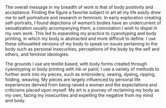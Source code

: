 
  The overall message in my breadth of work is that of body positivity and acceptance. Finding the figure a favorite subject in art all my life easily drew me to self-portraiture and research in feminism. In early exploration creating self-portraits, I found depictions of women’s bodies have an undercurrent of sexualization usually accompanying them, a connotation I wish to dispel in my own work. This led to expanding my practice to cyanotyping and body printing, in which my body is abstracted and more difficult to define. I use these silhouetted versions of my body to speak on issues pertaining to the body such as personal insecurities, perceptions of the body by the self and others, and feminist ideologies.

  The grounds I use are textile based, with body forms created through cyanotyping or body printing with ink or paint; I use a variety of methods to further work into my pieces, such as embroidery, sewing, dyeing, ripping, folding, weaving. My pieces are largely influenced by personal life experiences derived from being raised a woman and the expectations and criticisms placed upon myself. My art is a journey of reclaiming my body as my own, facing my insecurities and expelling the negative from my mind and body.
